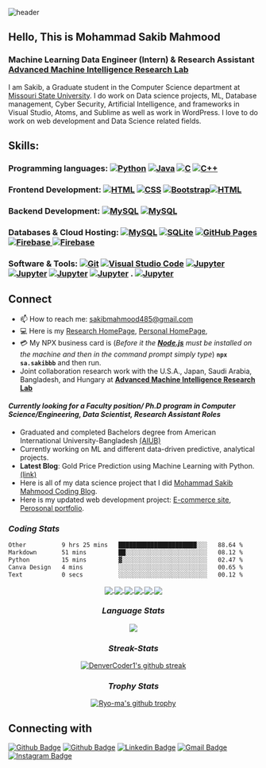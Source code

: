 ![header](https://capsule-render.vercel.app/api?type=waving&color=&height=300&section=header&text=Mohammad%20Sakib%20Mahmood&fontSize=50&animation=fadeIn&fontAlignY=38&desc=GitHub%20Profile&descAlignY=51&descAlign=62)

## Hello, This is Mohammad Sakib Mahmood
### Machine Learning Data Engineer (Intern) & Research Assistant  **[Advanced Machine Intelligence Research Lab](https://amirl.org/)**

I am Sakib, a Graduate student in the Computer Science department at [Missouri State University](https://www.missouristate.edu/). I do work on Data science projects, ML, Database management, Cyber Security, Artificial Intelligence, and frameworks in Visual Studio, Atoms, and Sublime as well as work in WordPress. I love to do work on web development and Data Science related fields.

## Skills: 
### Programming languages: <a href="https://www.python.org" target="_blank"> <img alt="Python" src="https://img.shields.io/badge/Python%20-%2314354C.svg?logo=python&logoColor=white"></a> <a href="https://www.java.com" target="_blank"> <img alt="Java" src="https://img.shields.io/badge/Java-%23007396.svg?logo=java&logoColor=white"></a> <a href="https://www.cprogramming.com/" target="_blank"><img alt="C" src="https://img.shields.io/badge/C%20-%232370ED.svg?logo=c&logoColor=white"></a> <a href="https://www.w3schools.com/cpp/" target="_blank"><img alt="C++" src="https://img.shields.io/badge/C++%20-%2300599C.svg?logo=c%2B%2B&logoColor=white"></a>

###  Frontend Development: <a href="https://www.w3.org/html/" target="_blank"><img alt="HTML" src="https://img.shields.io/badge/HTML5%20-%23E34F26.svg?logo=html5&logoColor=white"></a> <a href="https://www.w3schools.com/css/" target="_blank"><img alt="CSS" src="https://img.shields.io/badge/CSS%20-%231572B6.svg?logo=css3&logoColor=white"></a> <a href="https://getbootstrap.com" target="_blank"><img alt="Bootstrap" src="https://img.shields.io/badge/Bootstrap-%23563D7C.svg?logo=bootstrap&logoColor=white"></a><a href="https://www.w3.org/html/" target="_blank"><img alt="HTML" src="https://img.shields.io/badge/JavaScript%20-%2314354D.svg?logo=JavaScript&logoColor=yellow"></a>

### Backend Development: <a href="https://www.mysql.com/"><img alt="MySQL" src="https://img.shields.io/badge/React%20-%2314354D.svg?logo=React&logoColor=blue"></a> <a href="https://www.mysql.com/"><img alt="MySQL" src="https://img.shields.io/badge/Next.js%20-%2314354D.svg?logo=Next.js&logoColor=white"></a>

### Databases & Cloud Hosting: <a href="https://www.mysql.com/"><img alt="MySQL" src="https://img.shields.io/badge/MySQL%20-%2314354D.svg?logo=mySQL&logoColor=green"></a> <a href="https://www.sqlite.org/"><img alt="SQLite" src ="https://img.shields.io/badge/sqlite-%2307405e.svg?style=flat&logo=sqlite&logoColor=white"/></a> <a href="https://www.github.com"><img alt="GitHub Pages" src="https://img.shields.io/badge/GitHub%20Pages-%23327FC7.svg?logo=Github%20pages&logoColor=white"></a> <a href="https://firebase.google.com/"><img alt="Firebase" src ="https://img.shields.io/badge/MongoDB%20-%2314354D.svg?logo=MongoDB&logoColor=green"></a><a href="https://firebase.google.com/"> <img alt="Firebase" src ="https://img.shields.io/badge/Firebase%20-%2314354D.svg?logo=Firebase&logoColor=red"></a>

### Software & Tools: <a href="#"><img alt="Git" src="https://img.shields.io/badge/Git%20-%23F05033.svg?logo=git&logoColor=white"></a> <a href="#"><img alt="Visual Studio Code" src="https://img.shields.io/badge/Visual%20Studio%20Code-0078d7.svg?logo=visual-studio-code&logoColor=white"></a> <a href="#"><img alt="Jupyter" src="https://img.shields.io/badge/Jupyter%20-%23F37626.svg?logo=Jupyter&logoColor=white"></a> <a href="#"><img alt="Jupyter" src="https://img.shields.io/badge/PyCharm%20-%23000000.svg?logo=PyCharm&logoColor=white"></a> <a href="#"><img alt="Jupyter" src="https://img.shields.io/badge/Sublime%20Text%20-%23808080.svg?logo=Sublime%20Text&logoColor=Yellow"></a> <a href="#"><img alt="Jupyter" src="https://img.shields.io/badge/Google%20Colab%20-%23DCDCDC.svg?logo=google%20colab&logoColor=Yellow"></a> . <a href="#"><img alt="Jupyter" src="https://img.shields.io/badge/WordPress%20-%23696969.svg?logo=Wordpress&logoColor=black"></a>



## Connect
- 📫 How to reach me: sakibmahmood485@gmail.com 
- 💻 Here is my [Research HomePage](https://mohammadresearch.netlify.app/#), [Personal HomePage](https://sakibmahmood019.netlify.app/),
- 💳 My NPX business card is (*Before it the **[Node.js](https://nodejs.org/en/)** must be installed on the machine and then in the command prompt simply type*) **`npx sa.sakibbb`** and then run.
- Joint collaboration research work with the U.S.A., Japan, Saudi Arabia, Bangladesh, and Hungary at **[Advanced Machine Intelligence Research Lab](https://amirl.org/)**

#### *Currently looking for a Faculty position/ Ph.D program in Computer Science/Engineering, Data Scientist, Research Assistant Roles*
- Graduated and completed Bachelors degree from American International University-Bangladesh [(AIUB)](https://www.aiub.edu/)
- Currently working on ML and different data-driven predictive, analytical projects.
- **Latest Blog**:  Gold Price Prediction using Machine Learning with Python. [(link)](https://medium.com/mlearning-ai/gold-price-prediction-using-machine-learning-with-python-ec5c5e336713)
- Here is all of my data science project that I did [Mohammad Sakib Mahmood Coding Blog](https://sakibb019.github.io/Portfolio/).
- Here is my updated web development project: [E-commerce site](https://worldtourr.netlify.app/), [Perosonal portfolio](https://porfolio11.netlify.app/).

### *Coding Stats*
<!--START_SECTION:waka-->

```txt
Other          9 hrs 25 mins   ██████████████████████░░░   88.64 %
Markdown       51 mins         ██░░░░░░░░░░░░░░░░░░░░░░░   08.12 %
Python         15 mins         ▓░░░░░░░░░░░░░░░░░░░░░░░░   02.47 %
Canva Design   4 mins          ░░░░░░░░░░░░░░░░░░░░░░░░░   00.65 %
Text           0 secs          ░░░░░░░░░░░░░░░░░░░░░░░░░   00.12 %
```

<!--END_SECTION:waka-->

</div>

<div align="center">

<a href="https://github.com/sakibb019/Using-MERN-social-media-site"> 
  <img align="center" src="https://github-readme-stats-git-masterrstaa-rickstaa.vercel.app/api/pin/?username=sakibb019&repo=Using-MERN-social-media-site&theme=dark" />
</a>
  
<a href="https://github.com/sakibb019/Using-Databases-with-Python">
  <img align="center" src="https://github-readme-stats-git-masterrstaa-rickstaa.vercel.app/api/pin/?username=sakibb019&repo=Using-Databases-with-Python&theme=dark" />
</a>
<a href="https://github.com/sakibb019/symfony">
 <img align="center" src="https://github-readme-stats-git-masterrstaa-rickstaa.vercel.app/api/pin/?username=sakibb019&repo=symfony&theme=dark" />
</a>
<a href="https://github.com/sakibb019/UI-project">
 <img align="center" src="https://github-readme-stats-git-masterrstaa-rickstaa.vercel.app/api/pin/?username=sakibb019&repo=UI-project&theme=dark" />
</a>
<a href="https://github.com/sakibb019/Birthday-Analysis">
 <img align="center" src="https://github-readme-stats-git-masterrstaa-rickstaa.vercel.app/api/pin/?username=sakibb019&repo=Birthday-Analysis&theme=dark" />
</a>
<a href="https://github.com/sakibb019/Task_manager">
 <img align="center" src="https://github-readme-stats-git-masterrstaa-rickstaa.vercel.app/api/pin/?username=sakibb019&repo=Task_manager&theme=dark" />
</a>


### *Language Stats*
<a href="https://github.com/sakibb019">
  <img align="center" src="https://github-readme-stats-git-masterrstaa-rickstaa.vercel.app/api/top-langs/?username=sakibb019&theme=light&hide_langs_below=1" />
</a>


### *Streak-Stats*
[![DenverCoder1's github streak](https://github-readme-streak-stats.herokuapp.com/?user=sakibb019&theme=blue-green)](https://github.com/DenverCoder1/github-readme-streak-stats)


  
### *Trophy Stats*
[![Ryo-ma's github trophy](https://github-profile-trophy.vercel.app/?username=sakibb019&row=1)](https://github.com/ryo-ma/github-profile-trophy)

  
</div>

## Connecting with

[![Github Badge](https://img.shields.io/badge/-Github-000?style=flat-square&logo=Github&logoColor=white&link=https://github.com/keilabcs)](https://github.com/sakibb019)
[![Github Badge](https://img.shields.io/badge/-Medium-000?style=flat-square&logo=Medium&logoColor=white&link=https://github.com/keilabcs)](https://sakibmahmood.medium.com/)
[![Linkedin Badge](https://img.shields.io/badge/-LinkedIn-blue?style=flat-square&logo=Linkedin&logoColor=white&link=https://www.linkedin.com/in/keilabcs/)](https://www.linkedin.com/in/mdsakibmahmood)
[![Gmail Badge](https://img.shields.io/badge/-HackerRank-42b74c?style=flat-square&logo=HackerRank&logoColor=white&link=https://www.hackerrank.com/sakibmahmood485)](http://www.hankerrank.com/sakibmahmood485)
[![Instagram Badge](https://img.shields.io/badge/-Coding_Stats-11389e?style=flat-square&logo=Icloud&logoColor=white&link=https://wakatime.com/@sakib019)](https://wakatime.com/@sakib019) 

<!---
### *GitHub Stats*

<p align="center">
  <img alt= "PK's Github Stats"  src = "https://github-readme-stats-git-masterrstaa-rickstaa.vercel.app/api?username=sakibb019&&show_icons=true&title_color=ffffff&icon_color=bb2acf&text_color=daf7dc&bg_color=151515">
  </p>
  --->

